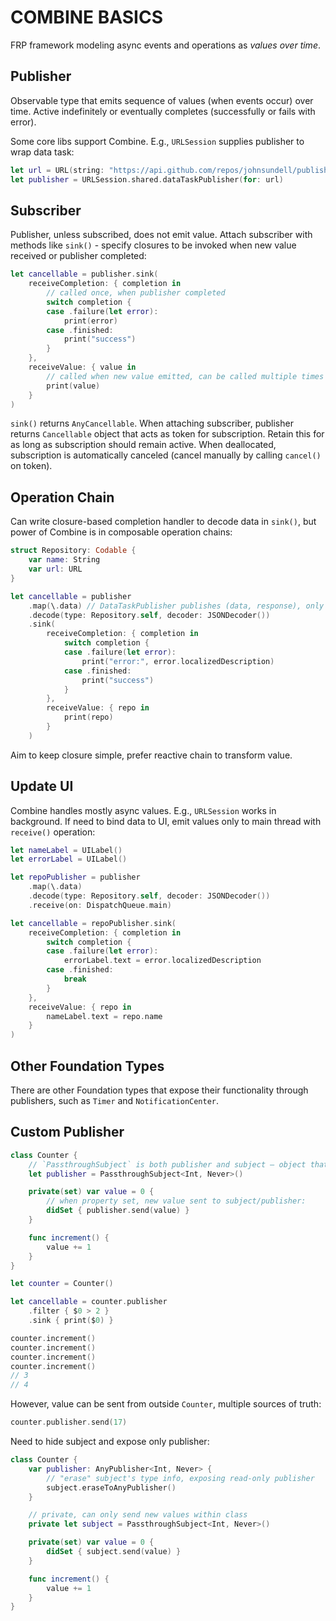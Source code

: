 # COMBINE BASICS

FRP framework modeling async events and operations as *values over time*.

## Publisher

Observable type that emits sequence of values (when events occur) over time. Active indefinitely or eventually completes (successfully or fails with error).

Some core libs support Combine. E.g., `URLSession` supplies publisher to wrap data task:

```swift
let url = URL(string: "https://api.github.com/repos/johnsundell/publish")!
let publisher = URLSession.shared.dataTaskPublisher(for: url)
```

## Subscriber

Publisher, unless subscribed, does not emit value. Attach subscriber with methods like `sink()` - specify closures to be invoked when new value received or publisher completed:

```swift
let cancellable = publisher.sink(
    receiveCompletion: { completion in
        // called once, when publisher completed
        switch completion {
        case .failure(let error):
            print(error)
        case .finished:
            print("success")
        }
    },
    receiveValue: { value in
        // called when new value emitted, can be called multiple times
        print(value)
    }
)
```

`sink()` returns `AnyCancellable`. When attaching subscriber, publisher returns `Cancellable` object that acts as token for subscription. Retain this for as long as subscription should remain active. When deallocated, subscription is automatically canceled (cancel manually by calling `cancel()` on token).

## Operation Chain

Can write closure-based completion handler to decode data in `sink()`, but power of Combine is in composable operation chains:

```swift
struct Repository: Codable {
    var name: String
    var url: URL
}

let cancellable = publisher
    .map(\.data) // DataTaskPublisher publishes (data, response), only interested in `data`
    .decode(type: Repository.self, decoder: JSONDecoder())
    .sink(
        receiveCompletion: { completion in
            switch completion {
            case .failure(let error):
                print("error:", error.localizedDescription)
            case .finished:
                print("success")
            }
        },
        receiveValue: { repo in
            print(repo)
        }
    )
```

Aim to keep closure simple, prefer reactive chain to transform value.

## Update UI

Combine handles mostly async values. E.g., `URLSession` works in background. If need to bind data to UI, emit values only to main thread with `receive()` operation:

```swift
let nameLabel = UILabel()
let errorLabel = UILabel()

let repoPublisher = publisher
    .map(\.data)
    .decode(type: Repository.self, decoder: JSONDecoder())
    .receive(on: DispatchQueue.main)

let cancellable = repoPublisher.sink(
    receiveCompletion: { completion in
        switch completion {
        case .failure(let error):
            errorLabel.text = error.localizedDescription
        case .finished:
            break
        }
    },
    receiveValue: { repo in
        nameLabel.text = repo.name
    }
)
```

## Other Foundation Types

There are other Foundation types that expose their functionality through publishers, such as `Timer` and `NotificationCenter`.

## Custom Publisher

```swift
class Counter {
    // `PassthroughSubject` is both publisher and subject — object that new values can be sent
    let publisher = PassthroughSubject<Int, Never>()

    private(set) var value = 0 {
        // when property set, new value sent to subject/publisher:
        didSet { publisher.send(value) }
    }

    func increment() {
        value += 1
    }
}

let counter = Counter()

let cancellable = counter.publisher
    .filter { $0 > 2 }
    .sink { print($0) }

counter.increment()
counter.increment()
counter.increment()
counter.increment()
// 3
// 4
```

However, value can be sent from outside `Counter`, multiple sources of truth:

```swift
counter.publisher.send(17)
```

Need to hide subject and expose only publisher:

```swift
class Counter {
    var publisher: AnyPublisher<Int, Never> {
        // "erase" subject's type info, exposing read-only publisher
        subject.eraseToAnyPublisher()
    }

    // private, can only send new values within class
    private let subject = PassthroughSubject<Int, Never>()

    private(set) var value = 0 {
        didSet { subject.send(value) }
    }

    func increment() {
        value += 1
    }
}
```
